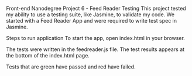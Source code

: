 Front-end Nanodegree Project 6 - Feed Reader Testing
This project tested my ability to use a testing suite, like Jasmine, to validate my code. We started with a Feed Reader App and were required to write test spec in Jasmine.

Steps to run application
To start the app, open index.html in your browser.

The tests were written in the feedreader.js file. The test results appears at the bottom of the index.html page.

Tests that are green have passed and red have failed.
